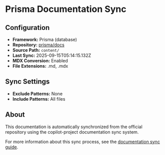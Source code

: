 # Prisma Documentation Sync

## Configuration

- **Framework:** Prisma (database)
- **Repository:** [prisma/docs](https://github.com/prisma/docs)
- **Source Path:** `content/`
- **Last Sync:** 2025-09-15T05:14:15.132Z
- **MDX Conversion:** Enabled
- **File Extensions:** .md, .mdx

## Sync Settings

- **Exclude Patterns:** None
- **Include Patterns:** All files

## About

This documentation is automatically synchronized from the official repository using the copilot-project documentation sync system.

For more information about this sync process, see the [documentation sync guide](../documentation-sync.md).
